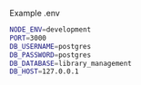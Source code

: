 Example .env

```bash
NODE_ENV=development
PORT=3000
DB_USERNAME=postgres
DB_PASSWORD=postgres
DB_DATABASE=library_management
DB_HOST=127.0.0.1
```

